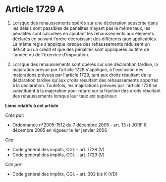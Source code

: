 # Article 1729 A

1. Lorsque des rehaussements opérés sur une déclaration souscrite dans les délais sont passibles de pénalités n'ayant pas le
même taux, les pénalités sont calculées en ajoutant les rehaussements aux éléments déclarés en suivant l'ordre décroissant
des différents taux applicables. La même règle s'applique lorsque des rehaussements réduisent un déficit ou un crédit et que
des pénalités sont appliquées au titre de l'année ou de l'exercice d'imputation. 

2. Lorsque des rehaussements sont opérés sur une déclaration tardive, la majoration prévue par l'article 1728 s'applique, à
l'exclusion des majorations prévues par l'article 1729, tant aux droits résultant de la déclaration tardive qu'aux droits
résultant des rehaussements apportés à la déclaration. Toutefois, les majorations prévues par l'article 1729 se substituent à
la majoration pour retard sur la fraction des droits résultant des rehaussements lorsque leur taux est supérieur.

**Liens relatifs à cet article**

_Créé par_:

  - Ordonnance n°2005-1512 du 7 décembre 2005 - art. 13 () JORF 8 décembre 2005 en vigueur le 1er janvier 2006

_Cite_:

  - Code général des impôts, CGI. - art. 1728 (V)
  - Code général des impôts, CGI. - art. 1729 (V)

_Cité par_:

  - Code général des impôts, CGI. - art. 302 bis K (VD)
